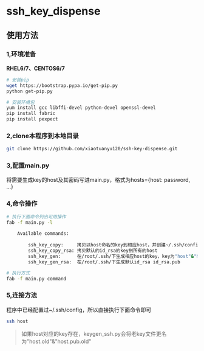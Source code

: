# ssh_key_dispense

## 使用方法
### **1,环境准备**

**RHEL6/7、CENTOS6/7** 
``` bash
# 安装pip
wget https://bootstrap.pypa.io/get-pip.py
python get-pip.py

# 安装环境包
yum install gcc libffi-devel python-devel openssl-devel
pip install fabric
pip install pexpect
```

### **2,clone本程序到本地目录**
``` bash
git clone https://github.com/xiaotuanyu120/ssh-key-dispense.git
```

### **3,配置main.py**
将需要生成key的host及其密码写进main.py，格式为hosts={host: password, ...}

### **4,命令操作**
``` bash
# 执行下面命令列出可用操作
fab -f main.py -l
    
    Available commands:
        
        ssh_key_copy:     拷贝以host命名的key到相应host，并创建~/.ssh/config文件
        ssh_key_copy_rsa: 拷贝默认的id_rsa的key到所有的host
        ssh_key_gen:      在/root/.ssh/下生成相应host的key，key为"host"&"host.pub"
        ssh_key_gen_rsa:  在/root/.ssh/下生成默认id_rsa id_rsa.pub

# 执行方式
fab -f main.py command
```

### **5,连接方法**
程序中已经配置过~/.ssh/config，所以直接执行下面命令即可
``` bash
ssh host
```

> 如果host对应的key存在，keygen_ssh.py会将老key文件更名为"host.old"&"host.pub.old"
